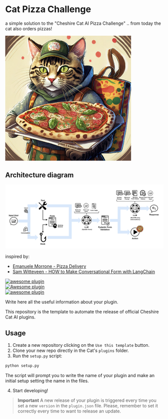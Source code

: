 # Cat Pizza Challenge

a simple solution to the "Cheshire Cat AI Pizza Challenge"
.. from today the cat also orders pizzas!

<img src="./img/thumb.jpg" width=400>


## Architecture diagram

<img src="./img/pizza-challenge.jpg" width=1200>

inspired by: 
- <a target="_blank" href="https://github.com/Pingdred/pizza_delivery">Emanuele Morrone - Pizza Delivery</a>
- <a target="_blank" href="https://www.youtube.com/watch?app=desktop&si=fvCdI6V7V7WNuRxt&v=IT93On2LB5k">Sam Witteveen - HOW to Make Conversational Form with LangChain</a>


[![awesome plugin](https://custom-icon-badges.demolab.com/static/v1?label=&message=awesome+plugin&color=383938&style=for-the-badge&logo=cheshire_cat_ai)](https://)  
[![Awesome plugin](https://custom-icon-badges.demolab.com/static/v1?label=&message=Awesome+plugin&color=000000&style=for-the-badge&logo=cheshire_cat_ai)](https://)  
[![awesome plugin](https://custom-icon-badges.demolab.com/static/v1?label=&message=awesome+plugin&color=F4F4F5&style=for-the-badge&logo=cheshire_cat_black)](https://)

Write here all the useful information about your plugin.

This repository is the template to automate the release of official Cheshire Cat AI plugins. 

## Usage

1. Create a new repository clicking on the `Use this template` button.
2. Clone your new repo directly in the Cat's `plugins` folder.
3. Run the `setup.py` script:
```bash
python setup.py
```
The script will prompt you to write the name of your plugin and make an initial setup setting the name in the files.

4. Start developing!

> **Important**
> A new release of your plugin is triggered every time you set a new `version` in the `plugin.json` file.
> Please, remember to set it correctly every time to want to release an update.

